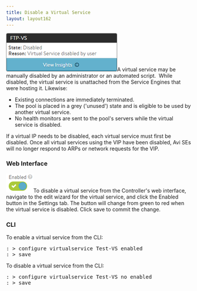 ```yaml
---
title: Disable a Virtual Service
layout: layout162
---
```

<img class="size-full wp-image-158 alignright" src="img/Disabled1.png" alt="Disabled1" width="302" height="104">A virtual service may be manually disabled by an administrator or an automated script.  While disabled, the virtual service is unattached from the Service Engines that were hosting it. Likewise:

* Existing connections are immediately terminated. 
* The pool is placed in a grey ('unused') state and is eligible to be used by another virtual service. 
* No health monitors are sent to the pool's servers while the virtual service is disabled.  

If a virtual IP needs to be disabled, each virtual service must first be disabled. Once all virtual services using the VIP have been disabled, Avi SEs will no longer respond to ARPs or network requests for the VIP.

### Web Interface

<img class="size-full wp-image-160 alignright" src="img/Disabled2.png" alt="Disabled2" width="74" height="52">To disable a virtual service from the Controller's web interface, navigate to the edit wizard for the virtual service, and click the Enabled button in the Settings tab. The button will change from green to red when the virtual service is disabled. Click save to commit the change.

### CLI

To enable a virtual service from the CLI:

<pre>: &gt; configure virtualservice Test-VS enabled
: &gt; save</pre> 

To disable a virtual service from the CLI:

<pre>: &gt; configure virtualservice Test-VS no enabled
: &gt; save</pre> 

 

